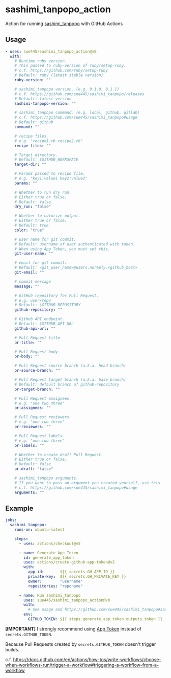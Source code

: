# sashimi_tanpopo_action
Action for running [sashimi_tanpopo](https://github.com/sue445/sashimi_tanpopo) with GitHub Actions

## Usage
```yml
- uses: sue445/sashimi_tanpopo_action@v0
  with:
    # Runtime ruby version.
    # This passed to ruby-version of ruby/setup-ruby.
    # c.f. https://github.com/ruby/setup-ruby
    # Default: ruby (latest stable version)
    ruby-version: ""

    # sashimi_tanpopo version. (e.g. 0.1.0, 0.1.1)
    # c.f. https://github.com/sue445/sashimi_tanpopo/releases
    # Default: latest version
    sashimi-tanpopo-version: ""

    # sashimi_tanpopo command. (e.g. local, github, gitlab)
    # c.f. https://github.com/sue445/sashimi_tanpopo#usage
    # Default: github
    command: ""

    # recipe files.
    # e.g. "recipe1.rb recipe2.rb"
    recipe-files: ""

    # Target directory.
    # Default: $GITHUB_WORKSPACE
    target-dir: ""

    # Params passed to recipe file.
    # e.g. "key1:value1 key2:value2"
    params: ""

    # Whether to run dry run.
    # Either true or false.
    # Default: false
    dry_run: "false"

    # Whether to colorize output.
    # Either true or false.
    # Default: true
    color: "true"

    # user name for git commit.
    # Default: username of user authenticated with token.
    # When using App Token, you must set this.
    git-user-name: ""

    # email for git commit.
    # Default: <git_user_name>@users.noreply.<github_host>
    git-email: ""

    # commit message
    message: ""

    # GitHub repository for Pull Request.
    # e.g. user/repo
    # Default: $GITHUB_REPOSITORY
    github-repository: ""

    # GitHub API endpoint.
    # Default: $GITHUB_API_URL
    github-api-url: ""

    # Pull Request title
    pr-title: ""

    # Pull Request body
    pr-body: ""

    # Pull Request source branch (a.k.a. head branch)
    pr-source-branch: ""

    # Pull Request target branch (a.k.a. base branch)
    # Default: default branch of github-repository
    pr-target-branch: ""

    # Pull Request assignees.
    # e.g. "one two three"
    pr-assignees: ""

    # Pull Request reviewers.
    # e.g. "one two three"
    pr-reviewers: ""

    # Pull Request labels.
    # e.g. "one two three"
    pr-labels: ""

    # Whether to create draft Pull Request.
    # Either true or false.
    # Default: false
    pr-draft: "false"

    # sashimi_tanpopo arguments.
    # If you want to pass an argument you created yourself, use this.
    # c.f. https://github.com/sue445/sashimi_tanpopo#usage
    arguments: ""
```

## Example
```yml
jobs:
  sashimi_tanpopo:
    runs-on: ubuntu-latest

    steps:
      - uses: actions/checkout@v5

      - name: Generate App Token
        id: generate_app_token
        uses: actions/create-github-app-token@v2
        with:
          app-id:       ${{ secrets.GH_APP_ID }}
          private-key:  ${{ secrets.GH_PRIVATE_KEY }}
          owner:        "username"
          repositories: "reponame"

      - name: Run sashimi_tanpopo
        uses: sue445/sashimi_tanpopo_action@v0
        with:
          # See usage and https://github.com/sue445/sashimi_tanpopo#sashimi_tanpopo-github
        env:
          GITHUB_TOKEN: ${{ steps.generate_app_token.outputs.token }}
```

**[IMPORTANT]** I strongly recommend using [App Token](https://docs.github.com/en/apps/creating-github-apps/authenticating-with-a-github-app/generating-an-installation-access-token-for-a-github-app) instead of `secrets.GITHUB_TOKEN`.

Because Pull Requests created by `secrets.GITHUB_TOKEN` doesn't trigger builds.

c.f. https://docs.github.com/en/actions/how-tos/write-workflows/choose-when-workflows-run/trigger-a-workflow#triggering-a-workflow-from-a-workflow
